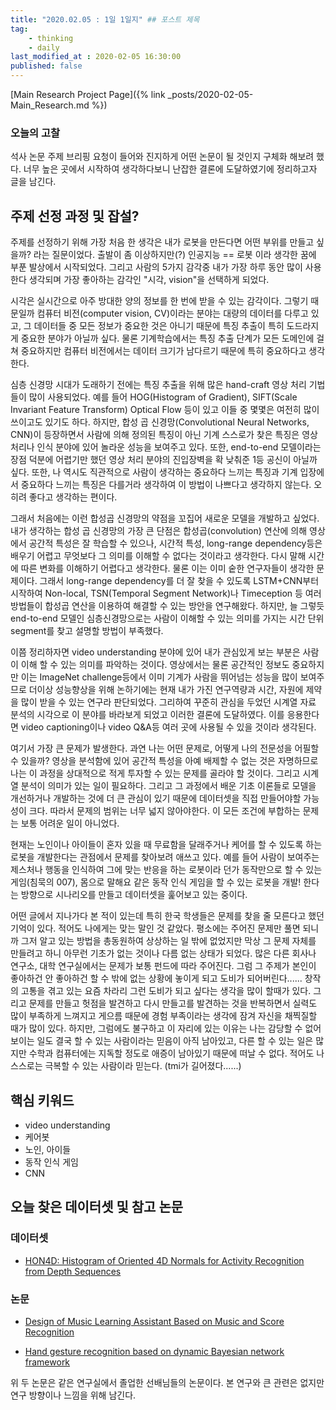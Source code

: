 ```yaml
---
title: "2020.02.05 : 1일 1일지" ## 포스트 제목
tag:
    - thinking
    - daily
last_modified_at : 2020-02-05 16:30:00
published: false
---
```


[Main Research Project Page]({% link _posts/2020-02-05-Main_Research.md %})

### 오늘의 고찰

석사 논문 주제 브리핑 요청이 들어와 진지하게 어떤 논문이 될 것인지 구체화 해보려 했다. 너무 높은 곳에서 시작하여 생각하다보니 난잡한 결론에 도달하였기에 정리하고자 글을 남긴다.

## 주제 선정 과정 및 잡설?

주제를 선정하기 위해 가장 처음 한 생각은 내가 로봇을 만든다면 어떤 부위를 만들고 싶을까? 라는 질문이었다. 출발이 좀 이상하지만(?) 인공지능 == 로봇 이라 생각한 꿈에 부푼 발상에서 시작되었다. 그리고 사람의 5가지 감각중 내가 가장 하루 동안 많이 사용한다 생각되며 가장 좋아하는 감각인 "시각, vision"을 선택하게 되었다.

시각은 실시간으로 아주 방대한 양의 정보를 한 번에 받을 수 있는 감각이다. 그렇기 때문일까 컴퓨터 비전(computer vision, CV)이라는 분야는 대량의 데이터를 다루고 있고, 그 데이터들 중 모든 정보가 중요한 것은 아니기 때문에 특징 추출이 특히 도드라지게 중요한 분야가 아닐까 싶다. 물론 기계학습에서는 특징 추출 단계가 모든 도메인에 걸쳐 중요하지만 컴퓨터 비전에서는 데이터 크기가 남다르기 때문에 특히 중요하다고 생각한다.

심층 신경망 시대가 도래하기 전에는 특징 추출을 위해 많은 hand-craft 영상 처리 기법들이 많이 사용되었다. 예를 들어 HOG(Histogram of Gradient), SIFT(Scale Invariant Feature Transform) Optical Flow 등이 있고 이들 중 몇몇은 여전히 많이 쓰이고도 있기도 하다. 하지만, 합성 곱 신경망(Convolutional Neural Networks, CNN)이 등장하면서 사람에 의해 정의된 특징이 아닌 기계 스스로가 찾은 특징은 영상 처리나 인식 분야에 있어 놀라운 성능을 보여주고 있다. 또한, end-to-end 모델이라는 장점 덕분에 어렵기만 했던 영상 처리 분야의 진입장벽을 확 낮춰준 1등 공신이 아닐까 싶다. 또한, 나 역시도 직관적으로 사람이 생각하는 중요하다 느끼는 특징과 기계 입장에서 중요하다 느끼는 특징은 다를거라 생각하여 이 방법이 나쁘다고 생각하지 않는다. 오히려 좋다고 생각하는 편이다.

그래서 처음에는 이런 합성곱 신경망의 약점을 꼬집어 새로운 모델을 개발하고 싶었다. 내가 생각하는 합성 곱 신경망의 가장 큰 단점은 합성곱(convolution) 연산에 의해 영상에서 공간적 특성은 잘 학습할 수 있으나, 시간적 특성, long-range dependency등은 배우기 어렵고 무엇보다 그 의미를 이해할 수 없다는 것이라고 생각한다. 다시 말해 시간에 따른 변화를 이해하기 어렵다고 생각한다. 물론 이는 이미 숱한 연구자들이 생각한 문제이다. 그래서 long-range dependency를 더 잘 찾을 수 있도록 LSTM+CNN부터 시작하여 Non-local, TSN(Temporal Segment Network)나 Timeception 등 여러 방법들이 합성곱 연산을 이용하여 해결할 수 있는 방안을 연구해왔다. 하지만, 늘 그렇듯 end-to-end 모델인 심층신경망으로는 사람이 이해할 수 있는 의미를 가지는 시간 단위 segment를 찾고 설명할 방법이 부족했다.

이쯤 정리하자면 video understanding 분야에 있어 내가 관심있게 보는 부분은 사람이 이해 할 수 있는 의미를 파악하는 것이다. 영상에서는 물론 공간적인 정보도 중요하지만 이는 ImageNet challenge등에서 이미 기계가 사람을 뛰어넘는 성능을 많이 보여주므로 더이상 성능향상을 위해 논하기에는 현재 내가 가진 연구역량과 시간, 자원에 제약을 많이 받을 수 있는 연구라 판단되었다. 그리하여 꾸준히 관심을 두었던 시계열 자료 분석의 시각으로 이 분야를 바라보게 되었고 이러한 결론에 도달하였다. 이를 응용한다면 video captioning이나 video Q&A등 여러 곳에 사용될 수 있을 것이라 생각된다.

여기서 가장 큰 문제가 발생한다. 과연 나는 어떤 문제로, 어떻게 나의 전문성을 어필할 수 있을까? 영상을 분석함에 있어 공간적 특성을 아예 배제할 수 없는 것은 자명하므로 나는 이 과정을 상대적으로 적게 투자할 수 있는 문제를 골라야 할 것이다. 그리고 시계열 분석이 의미가 있는 일이 필요하다. 그리고 그 과정에서 배운 기초 이론들로 모델을 개선하거나 개발하는 것에 더 큰 관심이 있기 때문에 데이터셋을 직접 만들어야할 가능성이 크다. 따라서 문제의 범위는 너무 넓지 않아야한다. 이 모든 조건에 부합하는 문제는 보통 어려운 일이 아니었다.

현재는 노인이나 아이들이 혼자 있을 때 무료함을 달래주거나 케어를 할 수 있도록 하는 로봇을 개발한다는 관점에서 문제를 찾아보려 애쓰고 있다. 예를 들어 사람이 보여주는 제스처나 행동을 인식하여 그에 맞는 반응을 하는 로봇이라 던가 동작만으로 할 수 있는 게임(침묵의 007), 몸으로 말해요 같은 동작 인식 게임을 할 수 있는 로봇을 개발! 한다는 방향으로 시나리오를 만들고 데이터셋을 훑어보고 있는 중이다.

어떤 글에서 지나가다 본 적이 있는데 특히 한국 학생들은 문제를 찾을 줄 모른다고 했던 기억이 있다. 적어도 나에게는 맞는 말인 것 같았다. 평소에는 주어진 문제만 풀면 되니까 그저 알고 있는 방법을 총동원하여 상상하는 일 밖에 없었지만 막상 그 문제 자체를 만들려고 하니 아무런 기초가 없는 것이나 다름 없는 상태가 되었다. 많은 다른 회사나 연구소, 대학 연구실에서는 문제가 보통 펀드에 따라 주어진다. 그럼 그 주제가 본인이 좋아하건 안 좋아하건 할 수 밖에 없는 상황에 놓이게 되고 도비가 되어버린다...... 창작의 고통을 겪고 있는 요즘 차라리 그런 도비가 되고 싶다는 생각을 많이 할때가 있다. 그리고 문제를 만들고 헛점을 발견하고 다시 만들고를 발견하는 것을 반복하면서 실력도 많이 부족하게 느껴지고 게으름 때문에 경험 부족이라는 생각에 잠겨 자신을 채찍질할 때가 많이 있다. 하지만, 그럼에도 불구하고 이 자리에 있는 이유는 나는 감당할 수 없어 보이는 일도 결국 할 수 있는 사람이라는 믿음이 아직 남아있고, 다른 할 수 있는 일은 많지만 수학과 컴퓨터에는 지독할 정도로 애증이 남아있기 때문에 떠날 수 없다. 적어도 나 스스로는 극복할 수 있는 사람이라 믿는다. (tmi가 길어졌다......)

## 핵심 키워드

- video understanding
- 케어봇
- 노인, 아이들
- 동작 인식 게임
- CNN


## 오늘 찾은 데이터셋 및 참고 논문

### 데이터셋

- [HON4D: Histogram of Oriented 4D Normals for Activity Recognition from Depth Sequences](http://www.cs.ucf.edu/~oreifej/HON4D.html#New%20dataset%20-%20MSR%20Action%20Pairs)

### 논문

- [Design of Music Learning Assistant Based on Music and Score Recognition](http://pknu.dcollection.net/public_resource/pdf/000002229125_20200205122634.pdf)

- [Hand gesture recognition based on dynamic Bayesian network framework](https://reader.elsevier.com/reader/sd/pii/S0031320310001366?token=47B43330A7CA6007B984DB73D96CAAB92C1E3A75375C20258D5F65FC8650AA2F2A3519DE8934795A06A8CEC3E48CA0C6)

위 두 논문은 같은 연구실에서 졸업한 선배님들의 논문이다. 본 연구와 큰 관련은 없지만 연구 방향이나 느낌을 위해 남긴다.